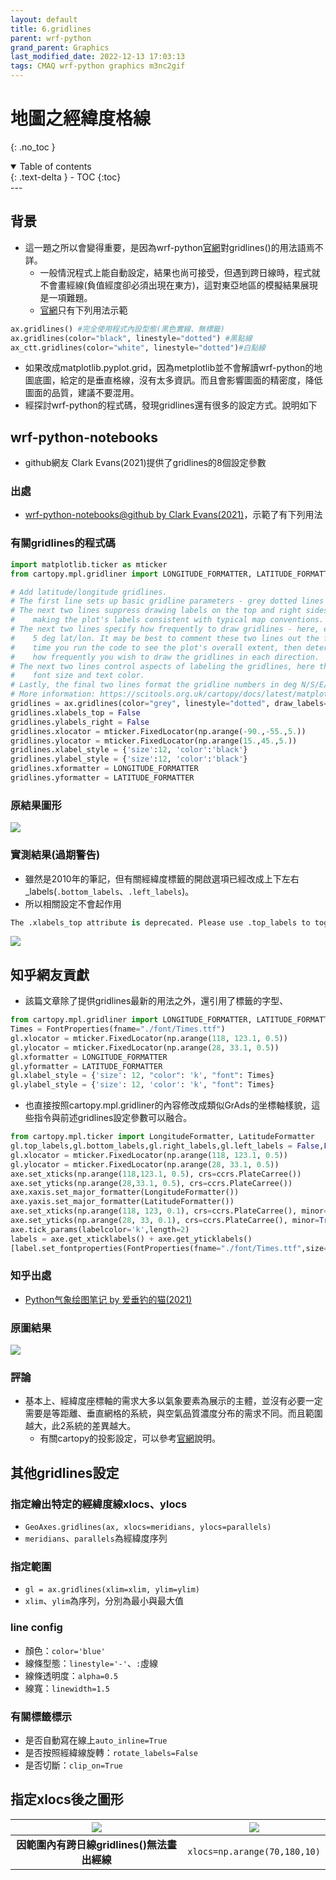 ```yaml
---
layout: default
title: 6.gridlines 
parent: wrf-python
grand_parent: Graphics
last_modified_date: 2022-12-13 17:03:13
tags: CMAQ wrf-python graphics m3nc2gif
---
```


# 地圖之經緯度格線
{: .no_toc }

<details open markdown="block">
  <summary>
    Table of contents
  </summary>
  {: .text-delta }
- TOC
{:toc}
</details>
---

## 背景

- 這一題之所以會變得重要，是因為wrf-python[官網](https://wrf-python.readthedocs.io/en/latest/)對gridlines()的用法語焉不詳。
  - 一般情況程式上能自動設定，結果也尚可接受，但遇到跨日線時，程式就不會畫經線(負值經度卻必須出現在東方)，這對東亞地區的模擬結果展現是一項難題。
  - [官網](https://wrf-python.readthedocs.io/en/latest/plot.html)只有下列用法示範

```python
ax.gridlines() #完全使用程式內設型態(黑色實線、無標籤)
ax.gridlines(color="black", linestyle="dotted") #黑點線
ax_ctt.gridlines(color="white", linestyle="dotted")#白點線
```

- 如果改成matplotlib.pyplot.grid，因為metplotlib並不會解讀wrf-python的地圖底圖，給定的是垂直格線，沒有太多資訊。而且會影響圖面的精密度，降低圖面的品質，建議不要混用。
- 經探討wrf-python的程式碼，發現gridlines還有很多的設定方式。說明如下

## wrf-python-notebooks

- github網友 Clark Evans(2021)提供了gridlines的8個設定參數

### 出處

- [wrf-python-notebooks@github by Clark Evans(2021)](https://github.com/evans36/wrf-python-notebooks/blob/main/Plotting%202D%20Fields.ipynb)，示範了有下列用法

### 有關gridlines的程式碼

```python
import matplotlib.ticker as mticker
from cartopy.mpl.gridliner import LONGITUDE_FORMATTER, LATITUDE_FORMATTER

# Add latitude/longitude gridlines.
# The first line sets up basic gridline parameters - grey dotted lines with labels.
# The next two lines suppress drawing labels on the top and right sides of the plot,
#    making the plot's labels consistent with typical map conventions.
# The next two lines specify how frequently to draw gridlines - here, every
#    5 deg lat/lon. It may be best to comment these two lines out the first
#    time you run the code to see the plot's overall extent, then determine
#    how frequently you wish to draw the gridlines in each direction.
# The next two lines control aspects of labeling the gridlines, here their
#    font size and text color.
# Lastly, the final two lines format the gridline numbers in deg N/S/E/W format.
# More information: https://scitools.org.uk/cartopy/docs/latest/matplotlib/gridliner.html
gridlines = ax.gridlines(color="grey", linestyle="dotted", draw_labels=True)
gridlines.xlabels_top = False
gridlines.ylabels_right = False
gridlines.xlocator = mticker.FixedLocator(np.arange(-90.,-55.,5.))
gridlines.ylocator = mticker.FixedLocator(np.arange(15.,45.,5.))
gridlines.xlabel_style = {'size':12, 'color':'black'}
gridlines.ylabel_style = {'size':12, 'color':'black'}
gridlines.xformatter = LONGITUDE_FORMATTER
gridlines.yformatter = LATITUDE_FORMATTER
```

### 原結果圖形

![](../../attachments/2023-06-20-16-12-37.png)

### 實測結果(過期警告)

- 雖然是2010年的筆記，但有關經緯度標籤的開啟選項已經改成上下左右_labels(`.bottom_labels`、`.left_labels`)。
- 所以相關設定不會起作用

```python
The .xlabels_top attribute is deprecated. Please use .top_labels to toggle visibility instead.
```

![](../../attachments/2023-06-20-16-24-45.png)

## 知乎網友貢獻

- 該篇文章除了提供gridlines最新的用法之外，還引用了標籤的字型、

```python
from cartopy.mpl.gridliner import LONGITUDE_FORMATTER, LATITUDE_FORMATTER
Times = FontProperties(fname="./font/Times.ttf")
gl.xlocator = mticker.FixedLocator(np.arange(118, 123.1, 0.5))
gl.ylocator = mticker.FixedLocator(np.arange(28, 33.1, 0.5))
gl.xformatter = LONGITUDE_FORMATTER
gl.yformatter = LATITUDE_FORMATTER
gl.xlabel_style = {'size': 12, "color": 'k', "font": Times}
gl.ylabel_style = {'size': 12, 'color': 'k', "font": Times}
```

- 也直接按照cartopy.mpl.gridliner的內容修改成類似GrAds的坐標軸樣貌，這些指令與前述gridlines設定參數可以融合。

```python
from cartopy.mpl.ticker import LongitudeFormatter, LatitudeFormatter
gl.top_labels,gl.bottom_labels,gl.right_labels,gl.left_labels = False,False,False,False
gl.xlocator = mticker.FixedLocator(np.arange(118, 123.1, 0.5))
gl.ylocator = mticker.FixedLocator(np.arange(28, 33.1, 0.5))
axe.set_xticks(np.arange(118,123.1, 0.5), crs=ccrs.PlateCarree())
axe.set_yticks(np.arange(28,33.1, 0.5), crs=ccrs.PlateCarree())
axe.xaxis.set_major_formatter(LongitudeFormatter())
axe.yaxis.set_major_formatter(LatitudeFormatter())
axe.set_xticks(np.arange(118, 123, 0.1), crs=ccrs.PlateCarree(), minor=True)
axe.set_yticks(np.arange(28, 33, 0.1), crs=ccrs.PlateCarree(), minor=True)
axe.tick_params(labelcolor='k',length=2)
labels = axe.get_xticklabels() + axe.get_yticklabels()
[label.set_fontproperties(FontProperties(fname="./font/Times.ttf",size=8)) for label in labels]
```

### 知乎出處

- [Python气象绘图笔记 by 爱垂钓的猫(2021) ](https://zhuanlan.zhihu.com/p/372821243)

### 原圖結果

![](https://pic2.zhimg.com/80/v2-2e986ec8047571c29f6ff0f7d8f99619_720w.webp)

### 評論

- 基本上、經緯度座標軸的需求大多以氣象要素為展示的主體，並沒有必要一定需要是等距離、垂直網格的系統，與空氣品質濃度分布的需求不同。而且範圍越大，此2系統的差異越大。
  - 有關cartopy的投影設定，可以參考[官網](https://scitools.org.uk/cartopy/docs/v0.15/crs/projections.html)說明。

## 其他gridlines設定

### 指定繪出特定的經緯度線xlocs、ylocs

- `GeoAxes.gridlines(ax, xlocs=meridians, ylocs=parallels)`
- `meridians`、`parallels`為經緯度序列

### 指定範圍

- `gl = ax.gridlines(xlim=xlim, ylim=ylim)`
- `xlim`、`ylim`為序列，分別為最小與最大值

### line config

- 顏色：`color='blue'`
- 線條型態：`linestyle='-'`、`:`虛線
- 線條透明度：`alpha=0.5`
- 線寬：`linewidth=1.5`

### 有關標籤標示

- 是否自動寫在線上`auto_inline=True`
- 是否按照經緯線旋轉：`rotate_labels=False`
- 是否切斷：`clip_on=True`

## 指定xlocs後之圖形

|![](../../attachments/2023-06-21-13-52-55.png)|![](../../attachments/2023-06-21-13-53-36.png)|
|:-:|:-:|
|<b>因範圍內有跨日線gridlines()無法畫出經線</b>|`xlocs=np.arange(70,180,10)`|